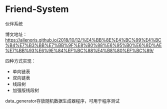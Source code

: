 # Friend-System

伙伴系统

博文地址：<https://allenoris.github.io/2018/10/12/%E4%BB%8E%E4%BC%99%E4%BC%B4%E7%B3%BB%E7%BB%9F%E8%B0%88%E6%95%B0%E6%8D%AE%E7%BB%93%E6%9E%84%EF%BC%88%E4%B8%80%EF%BC%89/>

四种方式实现：

* 单向链表
* 双向链表
* 线段树
* 加强版线段树

data_generator存放随机数据生成器程序，可用于程序测试